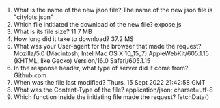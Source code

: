 1. What is the name of the new json file?
    The name of the  new json file is "citylots.json"
2. Which file intitiated the download of the new file?
    expose.js
3. What is its file size?
   11.7 MB
4. How long did it take to download?
    37.2 MS
5. What was your User-agent for the browser that made the request?
    Mozilla/5.0 (Macintosh; Intel Mac OS X 10_15_7) AppleWebKit/605.1.15 (KHTML, like Gecko) Version/16.0 Safari/605.1.15
6. In the response header, what type of server did it come from?
    Github.com  
7. When was the file last modified?
    Thurs, 15 Sept 2022 21:42:58 GMT 
8. What was the Content-Type of the file?
    application/json; charset=utf-8
9.  Which function inside the initiating file made the request?
    fetchData()

    